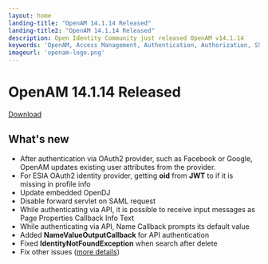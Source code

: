 ```yaml
---
layout: home
landing-title: "OpenAM 14.1.14 Released"
landing-title2: "OpenAM 14.1.14 Released"
description: Open Identity Community just released OpenAM v14.1.14
keywords: 'OpenAM, Access Management, Authentication, Authorization, SSO, Single Sign On, Identity Provider, Open Identity Platform, Release, OAuth2, SAML, API Authentication'
imageurl: 'openam-logo.png'
---
```


# OpenAM 14.1.14 Released
[Download](https://github.com/OpenIdentityPlatform/OpenAM/releases/tag/14.1.14)
## What's new
* After authentication via OAuth2 provider, such as Facebook or Google, OpenAM updates existing user attributes from the provider.
* For ESIA OAuth2 identity provider, getting **oid** from **JWT** to if it is missing in profile info
* Update embedded OpenDJ
* Disable forward servlet on SAML request
* While authenticating via API, it is possible to receive input messages as Page Properties Callback Info Text
* While authenticating via API, Name Callback prompts its default value
* Added **NameValueOutputCallback** for API authentication
* Fixed **IdentityNotFoundException** when search after delete
* Fix other issues ([more details](https://github.com/OpenIdentityPlatform/OpenAM/compare/29b1c4246f7fccd6b98f92d56c31a8ef7b4e6a3a...78f38dc49d0e7780aabdc38d1e3a097a3c246758))
